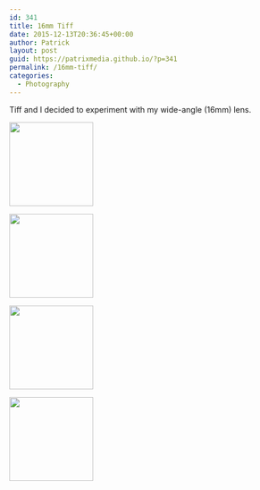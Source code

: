 ```yaml
---
id: 341
title: 16mm Tiff
date: 2015-12-13T20:36:45+00:00
author: Patrick
layout: post
guid: https://patrixmedia.github.io/?p=341
permalink: /16mm-tiff/
categories:
  - Photography
---
```

Tiff and I decided to experiment with my wide-angle (16mm) lens.

<div id='gallery-26' class='gallery galleryid-341 gallery-columns-4 gallery-size-thumbnail'>
  <dl class='gallery-item'>
    <dt class='gallery-icon portrait'>
      <a href='https://patrixmedia.github.io/wp-content/uploads/2015/12/Tiff-3-1.jpg'><img width="150" height="150" src="https://patrixmedia.github.io/wp-content/uploads/2015/12/Tiff-3-1-150x150.jpg" class="attachment-thumbnail size-thumbnail" alt="" srcset="https://patrixmedia.github.io/wp-content/uploads/2015/12/Tiff-3-1-150x150.jpg 150w, https://patrixmedia.github.io/wp-content/uploads/2015/12/Tiff-3-1-180x180.jpg 180w, https://patrixmedia.github.io/wp-content/uploads/2015/12/Tiff-3-1-300x300.jpg 300w" sizes="(max-width: 150px) 100vw, 150px" /></a>
    </dt>
  </dl>
  
  <dl class='gallery-item'>
    <dt class='gallery-icon portrait'>
      <a href='https://patrixmedia.github.io/wp-content/uploads/2015/12/Tiff-4-1.jpg'><img width="150" height="150" src="https://patrixmedia.github.io/wp-content/uploads/2015/12/Tiff-4-1-150x150.jpg" class="attachment-thumbnail size-thumbnail" alt="" srcset="https://patrixmedia.github.io/wp-content/uploads/2015/12/Tiff-4-1-150x150.jpg 150w, https://patrixmedia.github.io/wp-content/uploads/2015/12/Tiff-4-1-180x180.jpg 180w, https://patrixmedia.github.io/wp-content/uploads/2015/12/Tiff-4-1-300x300.jpg 300w" sizes="(max-width: 150px) 100vw, 150px" /></a>
    </dt>
  </dl>
  
  <dl class='gallery-item'>
    <dt class='gallery-icon portrait'>
      <a href='https://patrixmedia.github.io/wp-content/uploads/2015/12/tiff-45.jpg'><img width="150" height="150" src="https://patrixmedia.github.io/wp-content/uploads/2015/12/tiff-45-150x150.jpg" class="attachment-thumbnail size-thumbnail" alt="" srcset="https://patrixmedia.github.io/wp-content/uploads/2015/12/tiff-45-150x150.jpg 150w, https://patrixmedia.github.io/wp-content/uploads/2015/12/tiff-45-180x180.jpg 180w, https://patrixmedia.github.io/wp-content/uploads/2015/12/tiff-45-300x300.jpg 300w" sizes="(max-width: 150px) 100vw, 150px" /></a>
    </dt>
  </dl>
  
  <dl class='gallery-item'>
    <dt class='gallery-icon portrait'>
      <a href='https://patrixmedia.github.io/wp-content/uploads/2015/12/tiff-77.jpg'><img width="150" height="150" src="https://patrixmedia.github.io/wp-content/uploads/2015/12/tiff-77-150x150.jpg" class="attachment-thumbnail size-thumbnail" alt="" srcset="https://patrixmedia.github.io/wp-content/uploads/2015/12/tiff-77-150x150.jpg 150w, https://patrixmedia.github.io/wp-content/uploads/2015/12/tiff-77-180x180.jpg 180w, https://patrixmedia.github.io/wp-content/uploads/2015/12/tiff-77-300x300.jpg 300w" sizes="(max-width: 150px) 100vw, 150px" /></a>
    </dt>
  </dl>
  
  <br style="clear: both" />
</div>